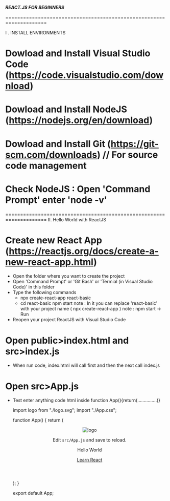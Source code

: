_______________________REACT.JS FOR BEGINNERS_______________________


====================================================================

I . INSTALL ENVIRONMENTS

# Dowload and Install Visual Studio Code (https://code.visualstudio.com/download)
# Dowload and Install NodeJS (https://nodejs.org/en/download)
# Dowload and Install Git (https://git-scm.com/downloads)   // For source code management
# Check NodeJS : Open 'Command Prompt' enter 'node -v' 


====================================================================
II. Hello World with ReactJS

# Create new React App (https://reactjs.org/docs/create-a-new-react-app.html)
* Open the folder where you want to create the project
* Open 'Command Prompt' or 'Git Bash' or 'Termial (in Visual Studio Code)' in this folder
* Type the following commands
    * npx create-react-app react-basic
    * cd react-basic
    npm start
note : In it you can replace 'react-basic' with your project name ( npx create-react-app <project-name> )
note : npm start -> Run
* Reopen your project ReactJS with Visual Studio Code
# Open public>index.html and src>index.js
* When run code, index.html will call first and then the next call index.js 
# Open src>App.js
* Test enter anything code html inside function App(){return(...............)}


    import logo from "./logo.svg";
    import "./App.css";

    function App() {
    return (
        <div className="App">
        <header className="App-header">
            <img src={logo} className="App-logo" alt="logo" />
            <p>
            Edit <code>src/App.js</code> and save to reload.
            </p>
            <p>Hello World</p>
            <a
            className="App-link"
            href="https://reactjs.org"
            target="_blank"
            rel="noopener noreferrer"
            >
            Learn React
            </a>
        </header>
        </div>
    );
    }

    export default App;


